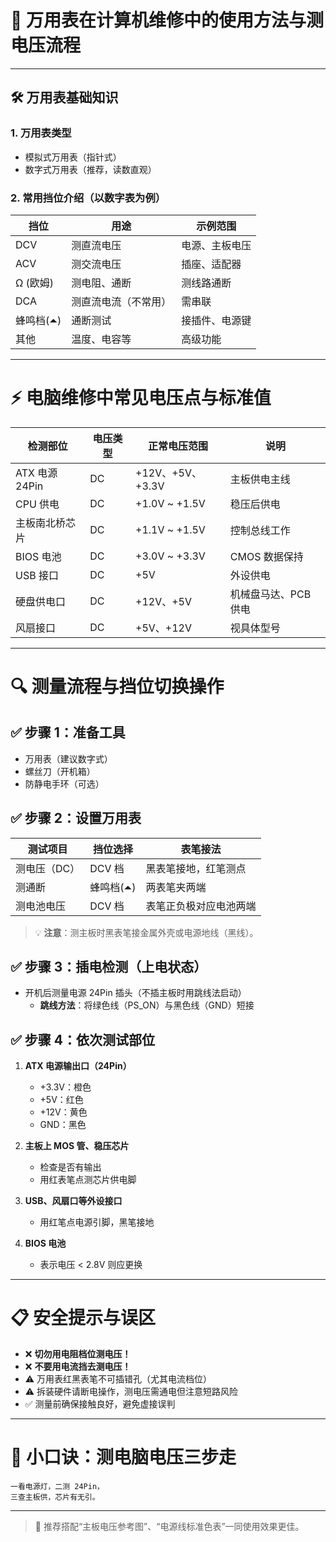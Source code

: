 # 🔧 万用表在计算机维修中的使用方法与测电压流程

---

## 🛠 万用表基础知识

### 1. 万用表类型

- 模拟式万用表（指针式）
- 数字式万用表（推荐，读数直观）

### 2. 常用挡位介绍（以数字表为例）

| 挡位       | 用途             | 示例范围        |
|------------|------------------|-----------------|
| DCV        | 测直流电压       | 电源、主板电压 |
| ACV        | 测交流电压       | 插座、适配器   |
| Ω (欧姆)   | 测电阻、通断     | 测线路通断     |
| DCA        | 测直流电流（不常用） | 需串联         |
| 蜂鸣档(⏶) | 通断测试         | 接插件、电源键 |
| 其他       | 温度、电容等     | 高级功能       |

---

# ⚡ 电脑维修中常见电压点与标准值

| 检测部位       | 电压类型 | 正常电压范围 | 说明                     |
|----------------|----------|---------------|--------------------------|
| ATX 电源 24Pin | DC       | +12V、+5V、+3.3V | 主板供电主线             |
| CPU 供电       | DC       | +1.0V ~ +1.5V   | 稳压后供电               |
| 主板南北桥芯片 | DC       | +1.1V ~ +1.5V   | 控制总线工作             |
| BIOS 电池      | DC       | +3.0V ~ +3.3V   | CMOS 数据保持            |
| USB 接口       | DC       | +5V            | 外设供电                 |
| 硬盘供电口     | DC       | +12V、+5V      | 机械盘马达、PCB 供电     |
| 风扇接口       | DC       | +5V、+12V      | 视具体型号               |

---

# 🔍 测量流程与挡位切换操作

## ✅ 步骤 1：准备工具

- 万用表（建议数字式）
- 螺丝刀（开机箱）
- 防静电手环（可选）

## ✅ 步骤 2：设置万用表

| 测试项目     | 挡位选择 | 表笔接法                |
|--------------|----------|--------------------------|
| 测电压（DC） | DCV 档   | 黑表笔接地，红笔测点    |
| 测通断       | 蜂鸣档(⏶)| 两表笔夹两端             |
| 测电池电压   | DCV 档   | 表笔正负极对应电池两端   |

> 💡 **注意**：测主板时黑表笔接金属外壳或电源地线（黑线）。

## ✅ 步骤 3：插电检测（上电状态）

- 开机后测量电源 24Pin 插头（不插主板时用跳线法启动）
  - **跳线方法**：将绿色线（PS_ON）与黑色线（GND）短接

## ✅ 步骤 4：依次测试部位

1. **ATX 电源输出口（24Pin）**
   - +3.3V：橙色
   - +5V：红色
   - +12V：黄色
   - GND：黑色

2. **主板上 MOS 管、稳压芯片**
   - 检查是否有输出
   - 用红表笔点测芯片供电脚

3. **USB、风扇口等外设接口**
   - 用红笔点电源引脚，黑笔接地

4. **BIOS 电池**
   - 表示电压 < 2.8V 则应更换

---

# 📋 安全提示与误区

- ❌ **切勿用电阻档位测电压！**
- ❌ **不要用电流挡去测电压！**
- ⚠ 万用表红黑表笔不可插错孔（尤其电流档位）
- ⚠ 拆装硬件请断电操作，测电压需通电但注意短路风险
- ✅ 测量前确保接触良好，避免虚接误判

---

# 🧠 小口诀：测电脑电压三步走

```
一看电源灯，二测 24Pin，
三查主板供，芯片有无引。
```

---

> 🔧 推荐搭配“主板电压参考图”、“电源线标准色表”一同使用效果更佳。

